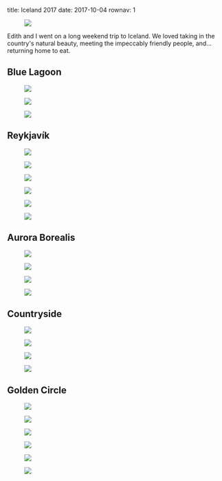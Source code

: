 title: Iceland 2017
date: 2017-10-04
rownav: 1

<figure><img src="/img/blog/iceland-2017/20171001-142943-9.jpg"></figure>

Edith and I went on a long weekend trip to Iceland. We loved taking in the
country's natural beauty, meeting the impeccably friendly people, and…returning
home to eat.

<h2 class="context">Blue Lagoon</h2>

<figure><img src="/img/blog/iceland-2017/20170930-080557-1.jpg"></figure>
<figure class="bust"><img src="/img/blog/iceland-2017/20170930-080751-2.jpg"></figure>
<figure><img src="/img/blog/iceland-2017/20170930-105349-3.jpg"></figure>

<h2 class="context">Reykjavík</h2>

<div class="box h1-1">
  <figure><img src="/img/blog/iceland-2017/20170930-152701-5.jpg"></figure>
  <div class="box v1-1">
    <figure><img src="/img/blog/iceland-2017/20171001-140815-8.jpg"></figure>
    <figure><img src="/img/blog/iceland-2017/20171002-192253-24.jpg"></figure>
  </div>
</div>

<figure class="bust"><img src="/img/blog/iceland-2017/20170930-162430-7.jpg"></figure>
<figure><img src="/img/blog/iceland-2017/20171001-143752-10.jpg"></figure>
<figure><img src="/img/blog/iceland-2017/20170930-153649-6.jpg"></figure>

<h2 class="context">Aurora Borealis</h2>

<figure><img src="/img/blog/iceland-2017/20171001-213356-11.jpg"></figure>
<figure class="bust"><img src="/img/blog/iceland-2017/20171001-214237-12.jpg"></figure>
<figure class="bust"><img src="/img/blog/iceland-2017/20171001-214308-13.jpg"></figure>
<figure class="bust"><img src="/img/blog/iceland-2017/20171001-214413-14.jpg"></figure>

<h2 class="context">Countryside</h2>

<figure><img src="/img/blog/iceland-2017/20170930-122314-4.jpg"></figure>
<figure><img src="/img/blog/iceland-2017/20171002-143439-20.jpg"></figure>
<figure><img src="/img/blog/iceland-2017/20171002-094929-15.jpg"></figure>
<figure><img src="/img/blog/iceland-2017/20171002-095543-16.jpg"></figure>

<h2 class="context">Golden Circle</h2>

<figure><img src="/img/blog/iceland-2017/20171002-120250-17.jpg"></figure>
<figure class="bust"><img src="/img/blog/iceland-2017/20171002-132514-18.jpg"></figure>
<figure><img src="/img/blog/iceland-2017/20171002-133133-19.jpg"></figure>
<figure><img src="/img/blog/iceland-2017/20171002-152023-21.jpg"></figure>
<figure><img src="/img/blog/iceland-2017/20171002-152314-22.jpg"></figure>
<figure><img src="/img/blog/iceland-2017/20171002-152418-23.jpg"></figure>

